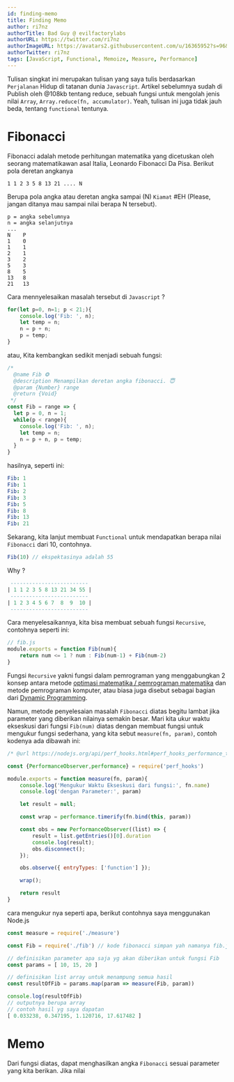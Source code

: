 ```yaml
---
id: finding-memo
title: Finding Memo
author: ri7nz
authorTitle: Bad Guy @ evilfactorylabs
authorURL: https://twitter.com/ri7nz
authorImageURL: https://avatars2.githubusercontent.com/u/16365952?s=96&v=4
authorTwitter: ri7nz
tags: [JavaScript, Functional, Memoize, Measure, Performance]
---
```


Tulisan singkat ini merupakan tulisan yang saya tulis berdasarkan `Perjalanan` Hidup di tatanan dunia `Javascript`.
Artikel sebelumnya sudah di Publish oleh @108kb tentang reduce, sebuah fungsi untuk mengolah jenis nilai `Array`, `Array.reduce(fn, accumulator)`.
Yeah, tulisan ini juga tidak jauh beda, tentang `functional` tentunya. 

# Fibonacci 

Fibonacci adalah metode perhitungan matematika yang dicetuskan oleh seorang matematikawan asal Italia, Leonardo Fibonacci Da Pisa.
Berikut pola deretan angkanya 

```
1 1 2 3 5 8 13 21 .... N
```
Berupa pola angka atau deretan angka sampai (N) `Kiamat` #EH (Please, jangan ditanya mau sampai nilai berapa N tersebut).
```
p = angka sebelumnya
n = angka selanjutnya
...
N    P
1    0
1    1
2    1
3    2
5    3
8    5
13   8
21   13
```

Cara mennyelesaikan masalah tersebut di `Javascript` ? 
```javascript
for(let p=0, n=1; p < 21;){
    console.log('Fib: ', n);
    let temp = n;
    n = p + n; 
    p = temp; 
}
```
atau, Kita kembangkan sedikit menjadi sebuah fungsi:
```javascript
/* 
  @name Fib ❂
  @description Menampilkan deretan angka fibonacci. 😇
  @param {Number} range
  @return {Void}
 */
const Fib = range => {
  let p = 0, n = 1;
  while(p < range){
    console.log('Fib: ', n);
    let temp = n;
    n = p + n, p = temp;
  }
}   
```
hasilnya, seperti ini:
```yaml
Fib: 1
Fib: 1
Fib: 2
Fib: 3
Fib: 5
Fib: 8
Fib: 13
Fib: 21
```

Sekarang, kita lanjut membuat `Functional` untuk mendapatkan berapa nilai `Fibonacci` dari 10, contohnya.

```javascript
Fib(10) // ekspektasinya adalah 55
```

Why ? 

```sql
 -------------------------
| 1 1 2 3 5 8 13 21 34 55 |
 -------------------------
| 1 2 3 4 5 6 7  8  9  10 |
 -------------------------
```

Cara menyelesaikannya, kita bisa membuat sebuah fungsi `Recursive`, contohnya seperti ini: 

```javascript
// fib.js 
module.exports = function Fib(num){ 
    return num <= 1 ? num : Fib(num-1) + Fib(num-2) 
}
```

Fungsi `Recursive` yakni fungsi dalam pemrograman yang menggabungkan 2 konsep antara metode [optimasi matematika / pemrograman matematika](https://en.wikipedia.org/wiki/Mathematical_optimization) dan metode pemrograman komputer, atau biasa juga disebut sebagai bagian dari [Dynamic Programming](https://en.wikipedia.org/wiki/Dynamic_programming).

Namun, metode penyelesaian masalah `Fibonacci` diatas begitu lambat jika parameter yang diberikan nilainya semakin besar. 
Mari kita ukur waktu ekseskusi dari fungsi `Fib(num)` diatas dengan membuat fungsi untuk mengukur fungsi sederhana, yang kita sebut `measure(fn, param)`, contoh kodenya ada dibawah ini:

```javascript
/* @url https://nodejs.org/api/perf_hooks.html#perf_hooks_performance_timing_api */

const {PerformanceObserver,performance} = require('perf_hooks')

module.exports = function measure(fn, param){
    console.log('Mengukur Waktu Ekseskusi dari fungsi:', fn.name)
    console.log('dengan Parameter:', param)

    let result = null;

    const wrap = performance.timerify(fn.bind(this, param))

    const obs = new PerformanceObserver((list) => {
        result = list.getEntries()[0].duration 
        console.log(result);
        obs.disconnect();
    });

    obs.observe({ entryTypes: ['function'] });

    wrap();

    return result 
}
```

cara mengukur nya seperti apa, berikut contohnya saya menggunakan Node.js
```javascript
const measure = require('./measure')

const Fib = require('./fib') // kode fibonacci simpan yah namanya fib.js or whatever

// definisikan parameter apa saja yg akan diberikan untuk fungsi Fib 
const params = [ 10, 15, 20 ]

// definisikan list array untuk menampung semua hasil
const resultOfFib = params.map(param => measure(Fib, param))

console.log(resultOfFib)
// outputnya berupa array 
// contoh hasil yg saya dapatan
[ 0.033238, 0.347195, 1.120716, 17.617482 ]
```

# Memo
Dari fungsi diatas, dapat menghasilkan angka `Fibonacci` sesuai parameter yang kita berikan.
Jika nilai 

